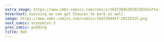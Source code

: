 ```yaml
---
extra_image: https://www.smbc-comics.com/comics/164738452920220315after.png
hovertext: Guessing we can get Chaucer to bark as well.
image: https://www.smbc-comics.com/comics/1647384447-20220315.png
next_comic: economist-3
prev_comic: pudding
title: Bah
---
```


